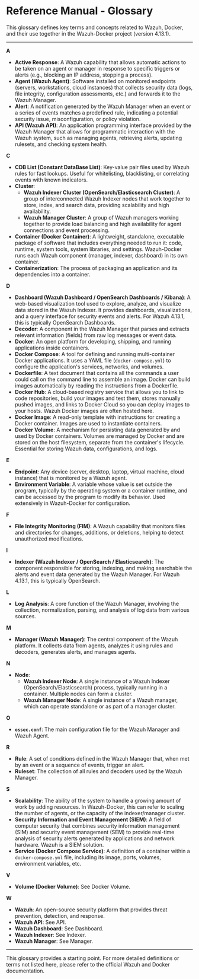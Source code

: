 # Reference Manual - Glossary

This glossary defines key terms and concepts related to Wazuh, Docker, and their use together in the Wazuh-Docker project (version 4.13.1).

---

**A**

-   **Active Response**: A Wazuh capability that allows automatic actions to be taken on an agent or manager in response to specific triggers or alerts (e.g., blocking an IP address, stopping a process).
-   **Agent (Wazuh Agent)**: Software installed on monitored endpoints (servers, workstations, cloud instances) that collects security data (logs, file integrity, configuration assessments, etc.) and forwards it to the Wazuh Manager.
-   **Alert**: A notification generated by the Wazuh Manager when an event or a series of events matches a predefined rule, indicating a potential security issue, misconfiguration, or policy violation.
-   **API (Wazuh API)**: An application programming interface provided by the Wazuh Manager that allows for programmatic interaction with the Wazuh system, such as managing agents, retrieving alerts, updating rulesets, and checking system health.

**C**

-   **CDB List (Constant DataBase List)**: Key-value pair files used by Wazuh rules for fast lookups. Useful for whitelisting, blacklisting, or correlating events with known indicators.
-   **Cluster**:
    -   **Wazuh Indexer Cluster (OpenSearch/Elasticsearch Cluster)**: A group of interconnected Wazuh Indexer nodes that work together to store, index, and search data, providing scalability and high availability.
    -   **Wazuh Manager Cluster**: A group of Wazuh managers working together to provide load balancing and high availability for agent connections and event processing.
-   **Container (Docker Container)**: A lightweight, standalone, executable package of software that includes everything needed to run it: code, runtime, system tools, system libraries, and settings. Wazuh-Docker runs each Wazuh component (manager, indexer, dashboard) in its own container.
-   **Containerization**: The process of packaging an application and its dependencies into a container.

**D**

-   **Dashboard (Wazuh Dashboard / OpenSearch Dashboards / Kibana)**: A web-based visualization tool used to explore, analyze, and visualize data stored in the Wazuh Indexer. It provides dashboards, visualizations, and a query interface for security events and alerts. For Wazuh 4.13.1, this is typically OpenSearch Dashboards.
-   **Decoder**: A component in the Wazuh Manager that parses and extracts relevant information (fields) from raw log messages or event data.
-   **Docker**: An open platform for developing, shipping, and running applications inside containers.
-   **Docker Compose**: A tool for defining and running multi-container Docker applications. It uses a YAML file (`docker-compose.yml`) to configure the application's services, networks, and volumes.
-   **Dockerfile**: A text document that contains all the commands a user could call on the command line to assemble an image. Docker can build images automatically by reading the instructions from a Dockerfile.
-   **Docker Hub**: A cloud-based registry service that allows you to link to code repositories, build your images and test them, stores manually pushed images, and links to Docker Cloud so you can deploy images to your hosts. Wazuh Docker images are often hosted here.
-   **Docker Image**: A read-only template with instructions for creating a Docker container. Images are used to instantiate containers.
-   **Docker Volume**: A mechanism for persisting data generated by and used by Docker containers. Volumes are managed by Docker and are stored on the host filesystem, separate from the container's lifecycle. Essential for storing Wazuh data, configurations, and logs.

**E**

-   **Endpoint**: Any device (server, desktop, laptop, virtual machine, cloud instance) that is monitored by a Wazuh agent.
-   **Environment Variable**: A variable whose value is set outside the program, typically by the operating system or a container runtime, and can be accessed by the program to modify its behavior. Used extensively in Wazuh-Docker for configuration.

**F**

-   **File Integrity Monitoring (FIM)**: A Wazuh capability that monitors files and directories for changes, additions, or deletions, helping to detect unauthorized modifications.

**I**

-   **Indexer (Wazuh Indexer / OpenSearch / Elasticsearch)**: The component responsible for storing, indexing, and making searchable the alerts and event data generated by the Wazuh Manager. For Wazuh 4.13.1, this is typically OpenSearch.

**L**

-   **Log Analysis**: A core function of the Wazuh Manager, involving the collection, normalization, parsing, and analysis of log data from various sources.

**M**

-   **Manager (Wazuh Manager)**: The central component of the Wazuh platform. It collects data from agents, analyzes it using rules and decoders, generates alerts, and manages agents.

**N**

-   **Node**:
    -   **Wazuh Indexer Node**: A single instance of a Wazuh Indexer (OpenSearch/Elasticsearch) process, typically running in a container. Multiple nodes can form a cluster.
    -   **Wazuh Manager Node**: A single instance of a Wazuh manager, which can operate standalone or as part of a manager cluster.

**O**

-   **`ossec.conf`**: The main configuration file for the Wazuh Manager and Wazuh Agent.

**R**

-   **Rule**: A set of conditions defined in the Wazuh Manager that, when met by an event or a sequence of events, trigger an alert.
-   **Ruleset**: The collection of all rules and decoders used by the Wazuh Manager.

**S**

-   **Scalability**: The ability of the system to handle a growing amount of work by adding resources. In Wazuh-Docker, this can refer to scaling the number of agents, or the capacity of the indexer/manager cluster.
-   **Security Information and Event Management (SIEM)**: A field of computer security that combines security information management (SIM) and security event management (SEM) to provide real-time analysis of security alerts generated by applications and network hardware. Wazuh is a SIEM solution.
-   **Service (Docker Compose Service)**: A definition of a container within a `docker-compose.yml` file, including its image, ports, volumes, environment variables, etc.

**V**

-   **Volume (Docker Volume)**: See Docker Volume.

**W**

-   **Wazuh**: An open-source security platform that provides threat prevention, detection, and response.
-   **Wazuh API**: See API.
-   **Wazuh Dashboard**: See Dashboard.
-   **Wazuh Indexer**: See Indexer.
-   **Wazuh Manager**: See Manager.

---
This glossary provides a starting point. For more detailed definitions or terms not listed here, please refer to the official Wazuh and Docker documentation.
